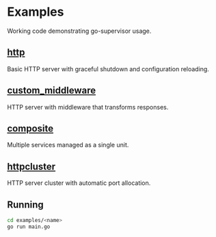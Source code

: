 # Examples

Working code demonstrating go-supervisor usage.

## [http](./http/)
Basic HTTP server with graceful shutdown and configuration reloading.

## [custom_middleware](./custom_middleware/)
HTTP server with middleware that transforms responses.

## [composite](./composite/)
Multiple services managed as a single unit.

## [httpcluster](./httpcluster/)
HTTP server cluster with automatic port allocation.

## Running

```bash
cd examples/<name>
go run main.go
```